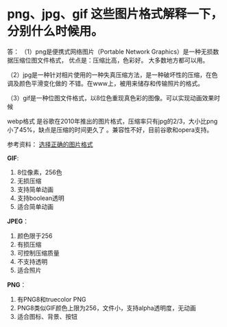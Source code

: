 # png、jpg、gif 这些图片格式解释一下，分别什么时候用。

答：
（1）png是便携式网络图片（Portable Network Graphics）是一种无损数据压缩位图文件格式， 
优点是：压缩比高，色彩好。 大多数地方都可以用。

（2）jpg是一种针对相片使用的一种失真压缩方法，是一种破坏性的压缩，在色调及颜色平滑变化做的 
不错。在www上，被用来储存和传输照片的格式。

（3）gif是一种位图文件格式，以8位色重现真色彩的图像。可以实现动画效果时候

webp格式
是谷歌在2010年推出的图片格式，压缩率只有jpg的2/3，大小比png小了45%，缺点是压缩的时间更久了 
。兼容性不好，目前谷歌和opera支持。


参考资料： [选择正确的图片格式](http://www.yuiblog.com/blog/2008/11/04/imageopt-2/)

**GIF**:

1. 8位像素，256色
2. 无损压缩
3. 支持简单动画
4. 支持boolean透明
5. 适合简单动画

**JPEG**：

1. 颜色限于256
2. 有损压缩
3. 可控制压缩质量
4. 不支持透明
5. 适合照片

**PNG**：

1. 有PNG8和truecolor PNG
2. PNG8类似GIF颜色上限为256，文件小，支持alpha透明度，无动画
3. 适合图标、背景、按钮
